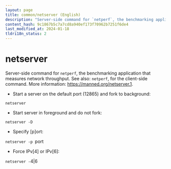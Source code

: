```yaml
---
layout: page
title: common/netserver (English)
description: "Server-side command for `netperf`, the benchmarking application that measures network throughput."
content_hash: 9c1867b5c7a7cd8a940ef173f70962b7251f6de4
last_modified_at: 2024-01-18
tldri18n_status: 2
---
```

# netserver

Server-side command for `netperf`, the benchmarking application that measures network throughput.
See also: `netperf`, for the client-side command.
More information: <https://manned.org/netserver.1>.

- Start a server on the default port (12865) and fork to background:

`netserver`

- Start server in foreground and do not fork:

`netserver -D`

- Specify [p]ort:

`netserver -p `<span class="tldr-var badge badge-pill bg-dark-lm bg-white-dm text-white-lm text-dark-dm font-weight-bold">port</span>

- Force IPv[4] or IPv[6]:

`netserver -`<span class="tldr-var badge badge-pill bg-dark-lm bg-white-dm text-white-lm text-dark-dm font-weight-bold">4|6</span>

